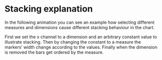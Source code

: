 # Stacking explanation

In the following animation you can see an example how selecting different
measures and dimensions cause different stacking behaviour in the chart.

First we set the x channel to a dimension and an arbitrary constant value to
illustrate stacking. Then by changing the constant to a measure the markers’
width change according to the values. Finally when the dimension is removed the
bars get ordered by the measure.

<div id="tutorial_01"></div>

<script src="../stacking_explanation.js"></script>
